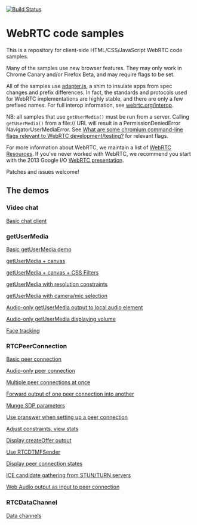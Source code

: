 [![Build Status](https://travis-ci.org/GoogleChrome/webrtc.svg)](https://travis-ci.org/GoogleChrome/webrtc)

# WebRTC code samples #

This is a repository for client-side HTML/CSS/JavaScript WebRTC code samples.

Many of the samples use new browser features. They may only work in Chrome Canary and/or Firefox Beta, and may require flags to be set.

All of the samples use [adapter.js](https://github.com/GoogleChrome/webrtc/blob/master/samples/web/js/adapter.js), a shim to insulate apps from spec changes and prefix differences. In fact, the standards and protocols used for WebRTC implementations are highly stable, and there are only a few prefixed names. For full interop information, see [webrtc.org/interop](http://www.webrtc.org/interop).

NB: all samples that use `getUserMedia()` must be run from a server. Calling `getUserMedia()` from a file:// URL will result in a PermissionDeniedError NavigatorUserMediaError.  See [What are some chromium command-line flags relevant to WebRTC development/testing?](http://www.webrtc.org/chrome#TOC-What-are-some-chromium-command-line-flags-relevant-to-WebRTC-development-testing-) for relevant flags.

For more information about WebRTC, we maintain a list of [WebRTC Resources](https://docs.google.com/document/d/1idl_NYQhllFEFqkGQOLv8KBK8M3EVzyvxnKkHl4SuM8/edit). If you've never worked with WebRTC, we recommend you start with the 2013 Google I/O [WebRTC presentation](http://www.youtube.com/watch?v=p2HzZkd2A40).

Patches and issues welcome!

## The demos ##

### Video chat ###

[Basic chat client](https://apprtc.appspot)

### getUserMedia ###

[Basic getUserMedia demo](https://googlechrome.github.io/webrtc/samples/web/content/getusermedia/gum)

[getUserMedia + canvas](https://googlechrome.github.io/webrtc/samples/web/content/getusermedia/canvas)

[getUserMedia + canvas + CSS Filters](https://googlechrome.github.io/webrtc/samples/web/content/getusermedia/filter)

[getUserMedia with resolution constraints](https://googlechrome.github.io/webrtc/samples/web/content/getusermedia/resolution)

[getUserMedia with camera/mic selection](https://googlechrome.github.io/webrtc/samples/web/content/getusermedia/source)

[Audio-only getUserMedia output to local audio element](https://googlechrome.github.io/webrtc/samples/web/content/getusermedia/audio)

[Audio-only getUserMedia displaying volume](https://googlechrome.github.io/webrtc/samples/web/content/getusermedia/volume)

[Face tracking](https://googlechrome.github.io/webrtc/samples/web/content/getusermedia/face)

### RTCPeerConnection ###

[Basic peer connection](https://googlechrome.github.io/webrtc/samples/web/content/peerconnection/pc1)

[Audio-only peer connection](https://googlechrome.github.io/webrtc/samples/web/content/peerconnection/audio)

[Multiple peer connections at once](https://googlechrome.github.io/webrtc/samples/web/content/peerconnection/multiple)

[Forward output of one peer connection into another](https://googlechrome.github.io/webrtc/samples/web/content/peerconnection/multiple-relay)

[Munge SDP parameters](https://googlechrome.github.io/webrtc/samples/web/content/peerconnection/munge-sdp)

[Use pranswer when setting up a peer connection](https://googlechrome.github.io/webrtc/samples/web/content/peerconnection/pr-answer)

[Adjust constraints, view stats](https://googlechrome.github.io/webrtc/samples/web/content/peerconnection/constraints)

[Display createOffer output](https://googlechrome.github.io/webrtc/samples/web/content/peerconnection/create-offer)

[Use RTCDTMFSender](https://googlechrome.github.io/webrtc/samples/web/content/peerconnection/dtmf)

[Display peer connection states](https://googlechrome.github.io/webrtc/samples/web/content/peerconnection/states)

[ICE candidate gathering from STUN/TURN servers](https://googlechrome.github.io/webrtc/samples/web/content/peerconnection/trickle-ice)

[Web Audio output as input to peer connection](https://googlechrome.github.io/webrtc/samples/web/content/peerconnection/webaudio-input)

### RTCDataChannel ###

[Data channels](https://googlechrome.github.io/webrtc/samples/web/content/datachannel)

